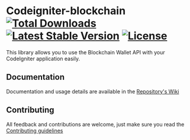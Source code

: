 # Codeigniter-blockchain [![Total Downloads](https://poser.pugx.org/mehdibo/codeigniter-blockchain/downloads)](https://packagist.org/packages/mehdibo/codeigniter-blockchain) [![Latest Stable Version](https://poser.pugx.org/mehdibo/codeigniter-blockchain/v/stable)](https://packagist.org/packages/mehdibo/codeigniter-blockchain) [![License](https://poser.pugx.org/mehdibo/codeigniter-blockchain/license)](https://packagist.org/packages/mehdibo/codeigniter-blockchain)

This library allows you to use the Blockchain Wallet API with your CodeIgniter application easily.

## Documentation
Documentation and usage details are available in the [Repository's Wiki](https://github.com/mehdibo/Codeigniter-blockchain/wiki)

## Contributing
All feedback and contributions are welcome, just make sure you read the [Contributing guidelines](CONTRIBUTING.md)

